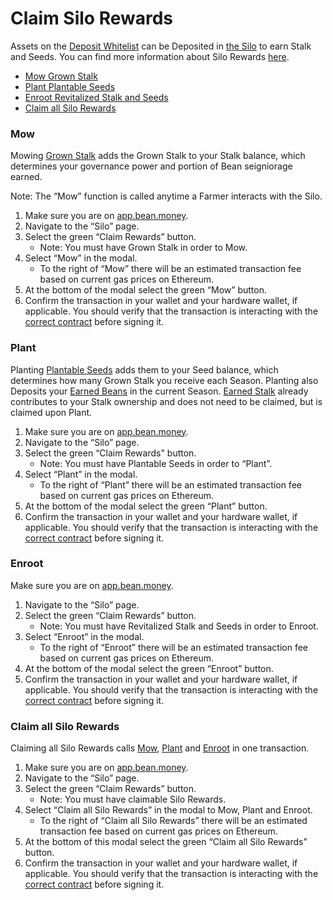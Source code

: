 # Claim Silo Rewards

Assets on the [Deposit Whitelist](../../farm/silo.md#deposit-whitelist) can be Deposited in [the Silo](../../farm/silo.md) to earn Stalk and Seeds. You can find more information about Silo Rewards [here](../../farm/silo.md#silo-rewards).

* [Mow Grown Stalk](claim-rewards.md#mow)
* [Plant Plantable Seeds](claim-rewards.md#plant)
* [Enroot Revitalized Stalk and Seeds](claim-rewards.md#enroot)
* [Claim all Silo Rewards](claim-rewards.md#undefined)

### Mow

Mowing [Grown Stalk](../../additional-resources/glossary.md#grown-stalk) adds the Grown Stalk to your Stalk balance, which determines your governance power and portion of Bean seigniorage earned.

Note: The “Mow” function is called anytime a Farmer interacts with the Silo.

1. Make sure you are on [app.bean.money](https://app.bean.money/).
2. Navigate to the “Silo” page.
3. Select the green “Claim Rewards” button.
   * Note: You must have Grown Stalk in order to Mow.
4. Select “Mow” in the modal.
   * To the right of “Mow” there will be an estimated transaction fee based on current gas prices on Ethereum.
5. At the bottom of the modal select the green “Mow” button.
6. Confirm the transaction in your wallet and your hardware wallet, if applicable. You should verify that the transaction is interacting with the [correct contract](../../additional-resources/contracts.md) before signing it.

### Plant

Planting [Plantable Seeds](../../additional-resources/glossary.md#plantable-seeds) adds them to your Seed balance, which determines how many Grown Stalk you receive each Season. Planting also Deposits your [Earned Beans](../../additional-resources/glossary.md#earned-beans) in the current Season. [Earned Stalk](../../additional-resources/glossary.md#earned-stalk) already contributes to your Stalk ownership and does not need to be claimed, but is claimed upon Plant.

1. Make sure you are on [app.bean.money](https://app.bean.money/).
2. Navigate to the “Silo” page.
3. Select the green “Claim Rewards" button.
   * Note: You must have Plantable Seeds in order to “Plant”.
4. Select “Plant” in the modal.
   * To the right of “Plant” there will be an estimated transaction fee based on current gas prices on Ethereum.
5. At the bottom of the modal select the green “Plant” button.
6. Confirm the transaction in your wallet and your hardware wallet, if applicable. You should verify that the transaction is interacting with the [correct contract](../../additional-resources/contracts.md) before signing it.

### Enroot



Make sure you are on [app.bean.money](https://app.bean.money/).

1. Navigate to the “Silo” page.
2. Select the green “Claim Rewards” button.
   * Note: You must have Revitalized Stalk and Seeds in order to Enroot.
3. Select “Enroot” in the modal.
   * To the right of “Enroot” there will be an estimated transaction fee based on current gas prices on Ethereum.
4. At the bottom of the modal select the green “Enroot” button.
5. Confirm the transaction in your wallet and your hardware wallet, if applicable. You should verify that the transaction is interacting with the [correct contract](../../additional-resources/contracts.md) before signing it.

### Claim all Silo Rewards

Claiming all Silo Rewards calls [Mow](claim-rewards.md#mow), [Plant](claim-rewards.md#plant) and [Enroot](claim-rewards.md#enroot) in one transaction.

1. Make sure you are on [app.bean.money](https://app.bean.money/).
2. Navigate to the “Silo” page.
3. Select the green “Claim Rewards” button.
   * Note: You must have claimable Silo Rewards.
4. Select “Claim all Silo Rewards” in the modal to Mow, Plant and Enroot.
   * To the right of “Claim all Silo Rewards” there will be an estimated transaction fee based on current gas prices on Ethereum.
5. At the bottom of this modal select the green “Claim all Silo Rewards” button.
6. Confirm the transaction in your wallet and your hardware wallet, if applicable. You should verify that the transaction is interacting with the [correct contract](../../additional-resources/contracts.md) before signing it.

